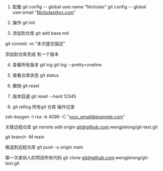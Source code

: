 1. 配置
git config -- global user.name "Nicholas"
git config -- global user.email "Nicholas@xx.com"


2. 操作
git init 


3. 添加到仓库
git add base.md

git commit -m "本次提交描述"

添加到仓库完成 有一个版本


4. 查看所有版本
git log
git log --pretty=oneline

5. 查看仓库状态
git status


6. 撤销
git reset


7. 版本回退
git reset --hard 12345


8. git reflog 
所有git 仓库 操作记录


<!-- 生成ssh-key -->
 ssh-keygen -t rsa -b 4096 -C "your_email@example.com"


关联远程仓库
 git remote add origin git@github.com:wengjielong/git-text.git


git branch -M main

推送到远程仓库
git push -u origin main


第一次拿别人的项目所有代码
git clone git@github.com:wengjielong/git-text.git
